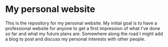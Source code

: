 # My personal website

This is the repository for my personal website. My initial goal is to have a professional website for anyone to get a first impression of what I've done so far and what my future plans are. Somewhere along the road I might add a blog to post and discuss my personal interests with other people.
